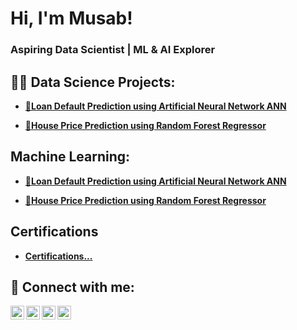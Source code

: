<h1>Hi, I'm Musab!</h1>
<h3> Aspiring Data Scientist | ML & AI Explorer </h3>



<h2>👨‍💻 Data Science Projects:</h2>

- <b>[📌Loan Default Prediction using Artificial Neural Network ANN](https://github.com/musabhawai/Loan_Default_Prediction_using_Artificial_Neural_Network_ANN)</b>

- <b>[📌House Price Prediction using Random Forest Regressor](https://github.com/musabhawai/House_Price_Prediction_using_Random_forest_Regressor)

<h2> Machine Learning:</h2>

- <b>[📌Loan Default Prediction using Artificial Neural Network ANN](https://github.com/musabhawai/Loan_Default_Prediction_using_Artificial_Neural_Network_ANN)</b>

- <b>[📌House Price Prediction using Random Forest Regressor](https://github.com/musabhawai/House_Price_Prediction_using_Random_forest_Regressor)
  

 

<h2>Certifications</h2>

- [Certifications...](https://www.youtube.com/watch?v=a83ASGn_V_s)

<h2> 🤳 Connect with me:</h2>

[<img align="left" alt="JoshMadakor | YouTube" width="22px" src="https://cdn.jsdelivr.net/npm/simple-icons@v3/icons/youtube.svg" />][youtube]
[<img align="left" alt="JoshMadakor | Twitter" width="22px" src="https://cdn.jsdelivr.net/npm/simple-icons@v3/icons/twitter.svg" />][twitter]
[<img align="left" alt="JoshMadakor | LinkedIn" width="22px" src="https://cdn.jsdelivr.net/npm/simple-icons@v3/icons/linkedin.svg" />][linkedin]
[<img align="left" alt="JoshMadakor | Instagram" width="22px" src="https://cdn.jsdelivr.net/npm/simple-icons@v3/icons/instagram.svg" />][instagram]

[twitter]: https://twitter.com/joshmadakor
[youtube]: https://www.youtube.com/c/joshmadakor
[instagram]: https://www.instagram.com/joshmadakor/
[linkedin]: https://linkedin.com/in/joshmadakor

<!--
**joshmadakor1/joshmadakor1** is a ✨ _special_ ✨ repository because its `README.md` (this file) appears on your GitHub profile.

Here are some ideas to get you started:

- 🔭 I’m currently working on ...
- 🌱 I’m currently learning ...
- 👯 I’m looking to collaborate on ...
- 🤔 I’m looking for help with ...
- 💬 Ask me about ...
- 📫 How to reach me: ...
- 😄 Pronouns: ...
- ⚡ Fun fact: ...
-->
